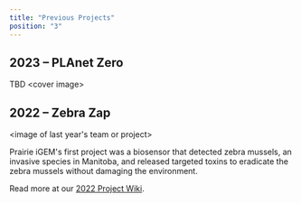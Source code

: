 ```yaml
---
title: "Previous Projects"
position: "3"
---
```


## 2023 – PLAnet Zero

TBD
\<cover image>

## 2022 – Zebra Zap

\<image of last year's team or project>

Prairie iGEM's first project was a biosensor that detected zebra mussels, an invasive species in Manitoba, and released targeted toxins to eradicate the zebra mussels without damaging the environment.

Read more at our [2022 Project Wiki](https://2022.igem.wiki/umanitoba/index.html).
